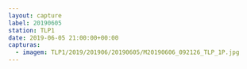 ```yaml
---
layout: capture
label: 20190605
station: TLP1
date: 2019-06-05 21:00:00+00:00
capturas:
  - imagem: TLP1/2019/201906/20190605/M20190606_092126_TLP_1P.jpg
---
```

